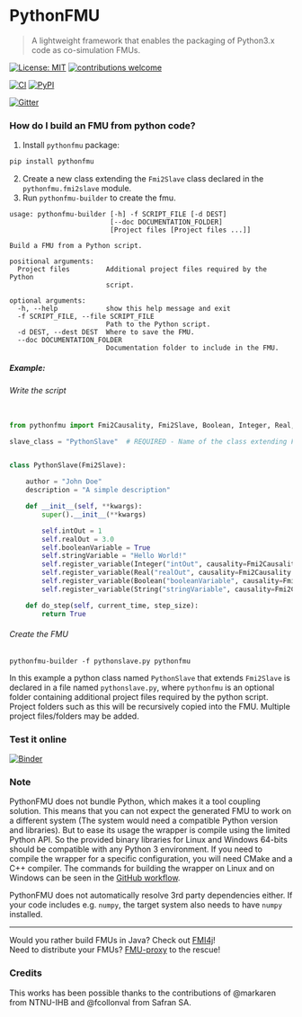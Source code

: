 # PythonFMU

> A lightweight framework that enables the packaging of Python3.x code as co-simulation FMUs.

[![License: MIT](https://img.shields.io/badge/License-MIT-yellow.svg)](https://opensource.org/licenses/MIT)
[![contributions welcome](https://img.shields.io/badge/contributions-welcome-brightgreen.svg?style=flat)](https://github.com/NTNU-IHB/PythonFMU/issues)

[![CI](https://github.com/NTNU-IHB/PythonFMU/workflows/CI/badge.svg)](https://github.com/NTNU-IHB/PythonFMU/actions?query=workflow%3ACI)
[![PyPI](https://img.shields.io/pypi/v/pythonfmu)](https://pypi.org/project/pythonfmu/)

[![Gitter](https://badges.gitter.im/NTNU-IHB/FMI4j.svg)](https://gitter.im/NTNU-IHB/PythonFMU?utm_source=badge&utm_medium=badge&utm_campaign=pr-badge)


### How do I build an FMU from python code?

1) Install `pythonfmu` package:
```bash
pip install pythonfmu
```
2) Create a new class extending the `Fmi2Slave` class declared in the `pythonfmu.fmi2slave` module. 
3) Run `pythonfmu-builder` to create the fmu.

```
usage: pythonfmu-builder [-h] -f SCRIPT_FILE [-d DEST]
                         [--doc DOCUMENTATION_FOLDER]
                         [Project files [Project files ...]]

Build a FMU from a Python script.

positional arguments:
  Project files         Additional project files required by the Python
                        script.

optional arguments:
  -h, --help            show this help message and exit
  -f SCRIPT_FILE, --file SCRIPT_FILE
                        Path to the Python script.
  -d DEST, --dest DEST  Where to save the FMU.
  --doc DOCUMENTATION_FOLDER
                        Documentation folder to include in the FMU.
```

##### Example: 

###### Write the script

```python

from pythonfmu import Fmi2Causality, Fmi2Slave, Boolean, Integer, Real, String

slave_class = "PythonSlave"  # REQUIRED - Name of the class extending Fmi2Slave


class PythonSlave(Fmi2Slave):

    author = "John Doe"
    description = "A simple description"

    def __init__(self, **kwargs):
        super().__init__(**kwargs)

        self.intOut = 1
        self.realOut = 3.0
        self.booleanVariable = True
        self.stringVariable = "Hello World!"
        self.register_variable(Integer("intOut", causality=Fmi2Causality.output))
        self.register_variable(Real("realOut", causality=Fmi2Causality.output))
        self.register_variable(Boolean("booleanVariable", causality=Fmi2Causality.local))
        self.register_variable(String("stringVariable", causality=Fmi2Causality.local))

    def do_step(self, current_time, step_size):
        return True

```

###### Create the FMU 

```
pythonfmu-builder -f pythonslave.py pythonfmu
```

In this example a python class named `PythonSlave` that extends `Fmi2Slave` is declared in a file named `pythonslave.py`,
where `pythonfmu` is an optional folder containing additional project files required by the python script. 
Project folders such as this will be recursively copied into the FMU. Multiple project files/folders may be added.

### Test it online

[![Binder](https://mybinder.org/badge_logo.svg)](https://mybinder.org/v2/gh/NTNU-IHB/PythonFMU/master?urlpath=lab/tree/examples/demo.ipynb)

### Note

PythonFMU does not bundle Python, which makes it a tool coupling solution. This means that you can not expect the generated FMU to work on a different system (The system would need a compatible Python version and libraries). But to ease its usage the wrapper is compile using
the limited Python API. So the provided binary libraries for Linux and Windows 64-bits should
be compatible with any Python 3 environment. If you need to compile the wrapper for a specific configuration,
you will need CMake and a C++ compiler. The commands for building the wrapper on Linux and on Windows can be seen in 
the [GitHub workflow](./.github/workflows/main.yml).

PythonFMU does not automatically resolve 3rd party dependencies either. If your code includes e.g. `numpy`, the target system also needs to have `numpy` installed.

***

Would you rather build FMUs in Java? Check out [FMI4j](https://github.com/NTNU-IHB/FMI4j)!  
Need to distribute your FMUs? [FMU-proxy](https://github.com/NTNU-IHB/FMU-proxy) to the rescue! 


### Credits

This works has been possible thanks to the contributions of @markaren from NTNU-IHB and @fcollonval from Safran SA.
